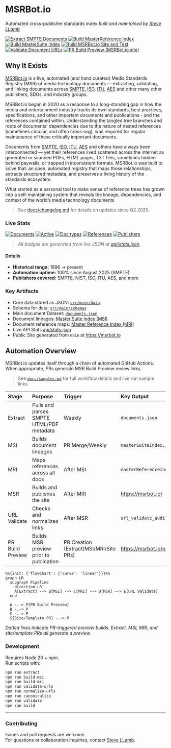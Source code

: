 # MSRBot.io
Automated cross-publisher standards index 
_built and maintained by [Steve LLamb](https://github.com/SteveLLamb)_

[![Extract SMPTE Documents](https://github.com/LLuxOperon/MSRBot.io/actions/workflows/extract-docs.yml/badge.svg)](https://github.com/LLuxOperon/MSRBot.io/actions/workflows/extract-docs.yml)
[![Build MasterReference Index](https://github.com/LLuxOperon/MSRBot.io/actions/workflows/build-master-reference-index.yml/badge.svg)](https://github.com/LLuxOperon/MSRBot.io/actions/workflows/build-master-reference-index.yml)
[![Build MasterSuite Index](https://github.com/LLuxOperon/MSRBot.io/actions/workflows/build-master-suite-index.yml/badge.svg)](https://github.com/LLuxOperon/MSRBot.io/actions/workflows/build-master-suite-index.yml)
[![Build MSRBot.io Site and Test](https://github.com/LLuxOperon/MSRBot.io/actions/workflows/build-msr-site.yml/badge.svg)](https://github.com/LLuxOperon/MSRBot.io/actions/workflows/build-msr-site.yml)
[![Validate Document URLs](https://github.com/LLuxOperon/MSRBot.io/actions/workflows/validate-urls.yml/badge.svg)](https://github.com/LLuxOperon/MSRBot.io/actions/workflows/validate-urls.yml)
[![PR Build Preview (MSRBot.io site)](https://github.com/LLuxOperon/MSRBot.io/actions/workflows/pr-build-preview.yml/badge.svg)](https://github.com/SteveLLamb/MSRBot.io/actions/workflows/pr-build-preview.yml)

## Why It Exists
[MSRBot.io](https://msrbot.io/) is a live, automated (and hand curated) Media Standards Registry (MSR) of media technology documents — extracting, validating, and linking documents across [SMPTE](https://www.smpte.org/), [ISO](https://www.iso.org/home.html), [ITU](https://www.itu.int/), [AES](https://aes2.org/) and other many other publishers, SDOs, and industry groups. 

MSRBot.io began in 2020 as a response to a long-standing gap in how the media and entertainment industry tracks its own standards, best practices, specifications, and other important documents and publications - and the references contained within. Understanding the tangled tree branches and roots of documents' dependencies due to the nature of nested references (sometimes circular, and often cross-org), was required for regular maintanance of these critically important documents. 

Documents from [SMPTE](https://www.smpte.org/), [ISO](https://www.iso.org/home.html), [ITU](https://www.itu.int/), [AES](https://aes2.org/) and others have always been interconnected — yet their references lived scattered across the internet as generated or scanned PDFs, HTML pages, TXT files, sometimes hidden behind paywalls, or trapped in inconsistent formats. MSRBot.io was built to solve that: an open, automated registry that maps those relationships, extracts structured metadata, and preserves a living history of the standards ecosystem. 

What started as a personal tool to make sense of reference trees has grown into a self-maintaining system that reveals the lineage, dependencies, and context of the world’s media technology documents

> See [docs/changelog.md](docs/changelog.md) for details on updates since Q2 2025.

### Live Stats

[![Documents](https://img.shields.io/badge/dynamic/json?url=https%3A%2F%2Fmsrbot.io%2Fapi%2Fstats.json&query=%24.documents.total&label=Documents&color=blue&style=flat&cacheSeconds=3600)](https://msrbot.io/api/viewer.html?path=documents.total)
[![Active](https://img.shields.io/badge/dynamic/json?url=https%3A%2F%2Fmsrbot.io%2Fapi%2Fstats.json&query=%24.documents.active&label=Active%20docs&color=brightgreen&style=flat&cacheSeconds=3600)](https://msrbot.io/api/viewer.html?path=documents.active)
[![Doc types](https://img.shields.io/badge/dynamic/json?url=https%3A%2F%2Fmsrbot.io%2Fapi%2Fstats.json&query=%24.documents.docTypes&label=Doc%20types&color=informational&style=flat&cacheSeconds=3600)](https://msrbot.io/api/viewer.html?path=documents.docTypes)
[![References](https://img.shields.io/badge/dynamic/json?url=https%3A%2F%2Fmsrbot.io%2Fapi%2Fstats.json&query=%24.documents.references&label=References&color=orange&style=flat&cacheSeconds=3600)](https://msrbot.io/api/viewer.html?path=documents.references)
[![Publishers](https://img.shields.io/badge/dynamic/json?url=https%3A%2F%2Fmsrbot.io%2Fapi%2Fstats.json&query=%24.documents.publishers&label=Publishers&color=brightgreen&style=flat&cacheSeconds=3600)](https://msrbot.io/api/viewer.html?path=documents.publishers)

> _All badges are generated from live JSON at [api/stats.json](https://msrbot.io/api/stats.json)._

#### Details
- **Historical range:** 1896 → present  
- **Automation uptime:** 100% since August 2025 (SMPTE)
- **Publishers covered:** SMPTE, NIST, ISO, ITU, AES, and more

### Key Artifacts
- Core data stored as JSON: [`src/main/data`](src/main/data/)
- Schema for data: [`src/main/schemas`](src/main/schemas/)
- Main document Dataset: [`documents.json`](src/main/data/documents.json)
- Document lineages: [Master Suite Index (MSI)](src/main/reports/masterSuiteIndex.json)
- Document reference maps: [Master Reference Index (MRI)](src/main/reports/masterReferenceIndex.json)
- Live API Stats [api/stats.json](https://msrbot.io/api/stats.json)
- Public Site generated from `main` at <https://msrbot.io>

## Automation Overview
MSRBot.io updates itself through a chain of automated GitHub Actions. When appropriate, PRs generate MSR Build Preview review links. 

> See [`docs/samples.md`](docs/samples.md) for full workflow details and live run sample links.

| Stage | Purpose | Trigger | Key Output |
|:------|:---------|:---------|:------------|
| Extract | Pulls and parses SMPTE HTML/PDF metadata | Weekly | `documents.json` |
| MSI | Builds document lineages | PR Merge/Weekly | `masterSuiteIndex.json` |
| MRI | Maps references across all docs | After MSI | `masterReferenceIndex.json` |
| MSR | Builds and publishes the site | After MRI | <https://msrbot.io/> |
| URL Validate | Checks and normalizes links | After MSR | `url_validate_audit.json` |
| PR Build Preview| Builds MSR preview prior to publication | PR Creation (Extract/MSI/MRI/Site PRs) | <https://msrbot.io/pr/###/> |

```mermaid
%%{init: {'flowchart': {'curve': 'linear'}}}%%
graph LR
  subgraph Pipeline
    direction LR
    A[Extract] --> B[MSI] --> C[MRI] --> D[MSR] --> E[URL Validate]
  end

  A -.-> P[PR Build Preview]
  B -.-> P
  C -.-> P
  S[Site/Template PR] -.-> P
```
_Dotted lines indicate PR-triggered preview builds. Extract, MSI, MRI, and site/template PRs all generate a preview._

### Development
Requires Node 20 + npm.  
Run scripts with:
```bash
npm run extract
npm run build-msi
npm run build-mri
npm run validate-urls
npm run normalize-urls
npm run canonicalize
npm run validate
npm run build
```
---
### Contributing
Issues and pull requests are welcome.  
For questions or collaboration inquiries, contact [Steve LLamb](https://github.com/SteveLLamb).